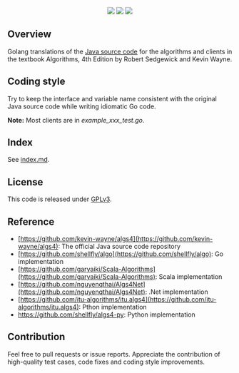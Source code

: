 <!-- SHIELD GROUP -->
<div id="shield" align="center">

[![][github-stars-shield]][github-stars-link]
[![][github-forks-shield]][github-forks-link]
[![][github-license-shield]][github-license-link]

<!-- SHIELD GROUP -->
</div>

## Overview
Golang translations of the <a href = "http://algs4.cs.princeton.edu/code/"> Java source code</a>
for the algorithms and clients in the textbook Algorithms, 4th Edition by Robert Sedgewick and Kevin Wayne.

## Coding style
Try to keep the interface and variable name consistent with the original Java source code while writing idiomatic Go code.

**Note:** Most clients are in _example_xxx_test.go_.

## Index
See [index.md](index.md).

## License
This code is released under [GPLv3](LICENSE).

## Reference 
- [https://github.com/kevin-wayne/algs4](https://github.com/kevin-wayne/algs4): The official Java source code repository
- [https://github.com/shellfly/algo](https://github.com/shellfly/algo): Go implementation
- [https://github.com/garyaiki/Scala-Algorithms](https://github.com/garyaiki/Scala-Algorithms): Scala implementation
- [https://github.com/nguyenqthai/Algs4Net](https://github.com/nguyenqthai/Algs4Net): .Net implementation
- [https://github.com/itu-algorithms/itu.algs4](https://github.com/itu-algorithms/itu.algs4): Pthon implementation
- https://github.com/shellfly/algs4-py: Python implementation


## Contribution
Feel free to pull requests or issue reports. Appreciate the contribution of high-quality test cases, code fixes and coding style improvements.

<!-- LINK GROUP -->
[github-forks-link]: https://github.com/youngzhu/algs4-go/network/members
[github-forks-shield]: https://img.shields.io/github/forks/youngzhu/algs4-go?color=8ae8ff&labelColor=black&style=flat-square
[github-license-link]: https://github.com/youngzhu/algs4-go/blob/main/LICENSE
[github-license-shield]: https://img.shields.io/github/license/youngzhu/algs4-go?labelColor=black&style=flat-square
[github-stars-link]: https://github.com/youngzhu/algs4-go/stargazers
[github-stars-shield]: https://img.shields.io/github/stars/youngzhu/algs4-go?color=ffcb47&labelColor=black&style=flat-square

